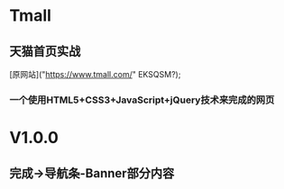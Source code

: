 # Tmall
## 天猫首页实战
[原网站]("https://www.tmall.com/" EKSQSM?);

### 一个使用HTML5+CSS3+JavaScript+jQuery技术来完成的网页
# V1.0.0
## 完成->导航条-Banner部分内容
